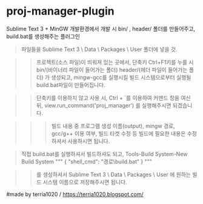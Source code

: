 # proj-manager-plugin
Sublime Text 3 + MinGW 개발환경에서 개발 시 bin/ , header/ 폴더를 만들어주고, build.bat를 생성해주는 플러그인

> 파일들을 Sublime Text 3 \ Data \ Packages \ User 폴더에 넣을 것.

>> 프로젝트(소스 파일)이 띄워져 있는 곳에서, 단축키 Ctrl+F1키를 누를 시
>> bin/(바이너리 파일이 들어가는 폴더)
>> header/(헤더 파일이 들어가는 폴더)
>> 가 생성되고, mingw-gcc를 실행시킬 빌드 시스템으로부터 실행될 build.bat파일이 만들어집니다.

>> 단축키를 이용하지 않고 사용 시, Ctrl + `를 이용하여 커맨드 창을 여신 뒤,
view.run_command('proj_manager')
>> 를 실행해주시면 되겠습니다.

>>> 빌드 내용 중 프로그램 생성 이름(output), mingw 경로, gcc/g++ 이용 여부, 빌드 타겟 수정 등
>>> 빌드에 필요한 내용은 수정하셔서 사용하시면 됩니다.


> 직접 build.bat를 실행하셔서 빌드하셔도 되고,
> Tools-Build System-New Build System
"""
{
	"shell_cmd": "경로\build.bat"
}
"""

>> 를 생성하셔서 Sublime Text 3 \ Data \ Packages \ User 에 원하는 빌드 시스템 이름으로 저장해주시면 됩니다.

#made by terria1020 / https://terria1020.blogspot.com/
